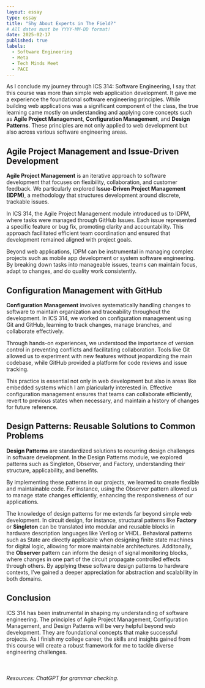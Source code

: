 ```yaml
---
layout: essay
type: essay
title: "Shy About Experts in The Field?"
# All dates must be YYYY-MM-DD format!
date: 2025-02-17
published: true
labels:
  - Software Engineering
  - Meta
  - Tech Minds Meet
  - PACE
---
```

As I conclude my journey through ICS 314: Software Engineering, I say that this course was more than simple web application development. It gave me a experience the foundational software engineering principles. While building web applications was a significant component of the class, the true learning came mostly on understanding and applying core concepts such as **Agile Project Management**, **Configuration Management**, and **Design Patterns**. These principles are not only applied to web development but also across various software engineering areas.

## Agile Project Management and Issue-Driven Development

**Agile Project Management** is an iterative approach to software development that focuses on flexibility, collaboration, and customer feedback. We particularly explored **Issue-Driven Project Management (IDPM)**, a methodology that structures development around discrete, trackable issues.

In ICS 314, the Agile Project Management module introduced us to IDPM, where tasks were managed through GitHub Issues. Each issue represented a specific feature or bug fix, promoting clarity and accountability. This approach facilitated efficient team coordination and ensured that development remained aligned with project goals.

Beyond web applications, IDPM can be instrumental in managing complex projects such as mobile app development or system software engineering. By breaking down tasks into manageable issues, teams can maintain focus, adapt to changes, and do quality work consistently.

## Configuration Management with GitHub

**Configuration Management** involves systematically handling changes to software to maintain organization and traceability throughout the development. In ICS 314, we worked on configuration management using Git and GitHub, learning to track changes, manage branches, and collaborate effectively.

Through hands-on experiences, we understood the importance of version control in preventing conflicts and facilitating collaboration. Tools like Git allowed us to experiment with new features without jeopardizing the main codebase, while GitHub provided a platform for code reviews and issue tracking.

This practice is essential not only in web development but also in areas like embedded systems which I am plaricularly interested in. Effective configuration management ensures that teams can collaborate efficiently, revert to previous states when necessary, and maintain a history of changes for future reference.

## Design Patterns: Reusable Solutions to Common Problems

**Design Patterns** are standardized solutions to recurring design challenges in software development. In the Design Patterns module, we explored patterns such as Singleton, Observer, and Factory, understanding their structure, applicability, and benefits.

By implementing these patterns in our projects, we learned to create flexible and maintainable code. For instance, using the Observer pattern allowed us to manage state changes efficiently, enhancing the responsiveness of our applications.

The knowledge of design patterns for me extends far beyond simple web development. In circuit design, for instance, structural patterns like **Factory** or **Singleton** can be translated into modular and reusable blocks in hardware description languages like Verilog or VHDL. Behavioral patterns such as State are directly applicable when designing finite state machines for digital logic, allowing for more maintainable architectures. Additonally, the **Observer** pattern can inform the design of signal monitoring blocks, where changes in one part of the circuit propagate controlled effects through others. By applying these software design patterns to hardware contexts, I’ve gained a deeper appreciation for abstraction and scalability in both domains.

## Conclusion

ICS 314 has been instrumental in shaping my understanding of software engineering. The principles of Agile Project Management, Configuration Management, and Design Patterns will be very helpful beyond web development. They are foundational concepts that make successful projects. As I finish my college career, the skills and insights gained from this course will create a robust framework for me to tackle diverse engineering challenges.
<br>
<br>
<br>
<br>
*Resources: ChatGPT for grammar checking.*